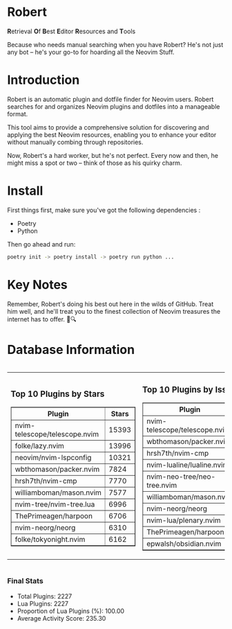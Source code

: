 # Robert

**R**etrieval
**O**f
**B**est
**E**ditor
**R**esources and
**T**ools

Because who needs manual searching when you have Robert?
He's not just any bot – he's your go-to for hoarding all the Neovim Stuff.

# Introduction
Robert is an automatic plugin and dotfile finder for Neovim users. Robert searches for and organizes Neovim plugins and dotfiles into a manageable format.

This tool aims to provide a comprehensive solution for discovering and applying the best Neovim resources, enabling you to enhance your editor without manually combing through repositories.

Now, Robert's a hard worker, but he's not perfect. Every now and then, he might miss a spot or two – think of those as his quirky charm. 

# Install
 First things first, make sure you've got the following dependencies :
  - Poetry 
  - Python 

Then go ahead and run:

```bash
poetry init -> poetry install -> poetry run python ...
```
# Key Notes

Remember, Robert's doing his best out here in the wilds of GitHub. Treat him well, and he'll treat you to the finest collection of Neovim treasures the internet has to offer. 🎩🔍


# Database Information

<div style='display:flex;flex-direction:row;justify-content:space-between;'><table><tr><td><h3>Top 10 Plugins by Stars</h3><table border="1"><tr><th>Plugin</th><th>Stars</th></tr><tr><td>nvim-telescope/telescope.nvim</td><td>15393</td></tr><tr><td>folke/lazy.nvim</td><td>13996</td></tr><tr><td>neovim/nvim-lspconfig</td><td>10321</td></tr><tr><td>wbthomason/packer.nvim</td><td>7824</td></tr><tr><td>hrsh7th/nvim-cmp</td><td>7770</td></tr><tr><td>williamboman/mason.nvim</td><td>7577</td></tr><tr><td>nvim-tree/nvim-tree.lua</td><td>6996</td></tr><tr><td>ThePrimeagen/harpoon</td><td>6706</td></tr><tr><td>nvim-neorg/neorg</td><td>6310</td></tr><tr><td>folke/tokyonight.nvim</td><td>6162</td></tr></table></td><td><h3>Top 10 Plugins by Issues</h3><table border="1"><tr><th>Plugin</th><th>Issues</th></tr><tr><td>nvim-telescope/telescope.nvim</td><td>362</td></tr><tr><td>wbthomason/packer.nvim</td><td>306</td></tr><tr><td>hrsh7th/nvim-cmp</td><td>273</td></tr><tr><td>nvim-lualine/lualine.nvim</td><td>221</td></tr><tr><td>nvim-neo-tree/neo-tree.nvim</td><td>218</td></tr><tr><td>williamboman/mason.nvim</td><td>187</td></tr><tr><td>nvim-neorg/neorg</td><td>173</td></tr><tr><td>nvim-lua/plenary.nvim</td><td>143</td></tr><tr><td>ThePrimeagen/harpoon</td><td>114</td></tr><tr><td>epwalsh/obsidian.nvim</td><td>113</td></tr></table></td><td><h3>Top 10 Plugins by Forks</h3><table border="1"><tr><th>Plugin</th><th>Forks</th></tr><tr><td>neovim/nvim-lspconfig</td><td>2051</td></tr><tr><td>nvim-telescope/telescope.nvim</td><td>823</td></tr><tr><td>nvim-tree/nvim-tree.lua</td><td>605</td></tr><tr><td>nvim-lualine/lualine.nvim</td><td>462</td></tr><tr><td>folke/tokyonight.nvim</td><td>408</td></tr><tr><td>hrsh7th/nvim-cmp</td><td>385</td></tr><tr><td>ThePrimeagen/harpoon</td><td>363</td></tr><tr><td>folke/lazy.nvim</td><td>336</td></tr><tr><td>jackMort/ChatGPT.nvim</td><td>311</td></tr><tr><td>nvimdev/lspsaga.nvim</td><td>286</td></tr></table></td></tr></table></div>

### Final Stats
- Total Plugins: 2227
- Lua Plugins: 2227
- Proportion of Lua Plugins (%): 100.00
- Average Activity Score: 235.30
